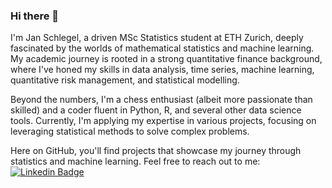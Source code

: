 ### Hi there 👋

I'm Jan Schlegel, a driven MSc Statistics student at ETH Zurich, deeply fascinated by the worlds of mathematical statistics and machine learning. My academic journey is rooted in a strong quantitative finance background, where I've honed my skills in data analysis, time series, machine learning, quantitative risk management, and statistical modelling.

Beyond the numbers, I'm a chess enthusiast (albeit more passionate than skilled) and a coder fluent in Python, R, and several other data science tools. Currently, I'm applying my expertise in various projects, focusing on leveraging statistical methods to solve complex problems.

Here on GitHub, you'll find projects that showcase my journey through statistics and machine learning. Feel free to reach out to me: [![Linkedin Badge](https://img.shields.io/badge/LinkedIn-blue?style=for-the-badge&logo=linkedin&logoColor=white)](https://www.linkedin.com/in/jan-heinrich-schlegel/)
